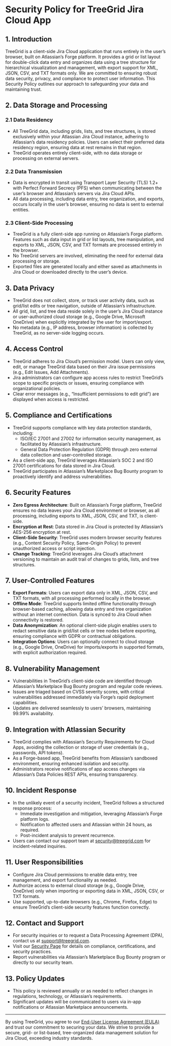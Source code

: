# Security Policy for TreeGrid Jira Cloud App

## 1. Introduction
TreeGrid is a client-side Jira Cloud application that runs entirely in the user’s browser, built on Atlassian’s Forge platform. It provides a grid or list layout for double-click data entry and organizes data using a tree structure for hierarchical visualization and management, with export support for XML, JSON, CSV, and TXT formats only. We are committed to ensuring robust data security, privacy, and compliance to protect user information. This Security Policy outlines our approach to safeguarding your data and maintaining trust.

## 2. Data Storage and Processing
### 2.1 Data Residency
- All TreeGrid data, including grids, lists, and tree structures, is stored exclusively within your Atlassian Jira Cloud instance, adhering to Atlassian’s data residency policies. Users can select their preferred data residency region, ensuring data at rest remains in that region.
- TreeGrid operates entirely client-side, with no data storage or processing on external servers.

### 2.2 Data Transmission
- Data is encrypted in transit using Transport Layer Security (TLS) 1.2+ with Perfect Forward Secrecy (PFS) when communicating between the user’s browser and Atlassian’s servers via Jira Cloud APIs.
- All data processing, including data entry, tree organization, and exports, occurs locally in the user’s browser, ensuring no data is sent to external entities.

### 2.3 Client-Side Processing
- TreeGrid is a fully client-side app running on Atlassian’s Forge platform. Features such as data input in grid or list layouts, tree manipulation, and exports to XML, JSON, CSV, and TXT formats are processed entirely in the browser.
- No TreeGrid servers are involved, eliminating the need for external data processing or storage.
- Exported files are generated locally and either saved as attachments in Jira Cloud or downloaded directly to the user’s device.

## 3. Data Privacy
- TreeGrid does not collect, store, or track user activity data, such as grid/list edits or tree navigation, outside of Atlassian’s infrastructure.
- All grid, list, and tree data reside solely in the user’s Jira Cloud instance or user-authorized cloud storage (e.g., Google Drive, Microsoft OneDrive) when explicitly integrated by the user for import/export.
- No metadata (e.g., IP address, browser information) is collected by TreeGrid, as no server-side logging occurs.

## 4. Access Control
- TreeGrid adheres to Jira Cloud’s permission model. Users can only view, edit, or manage TreeGrid data based on their Jira issue permissions (e.g., Edit Issues, Add Attachments).
- Jira administrators can configure app access rules to restrict TreeGrid’s scope to specific projects or issues, ensuring compliance with organizational policies.
- Clear error messages (e.g., “Insufficient permissions to edit grid”) are displayed when access is restricted.

## 5. Compliance and Certifications
- TreeGrid supports compliance with key data protection standards, including:
  - ISO/IEC 27001 and 27002 for information security management, as facilitated by Atlassian’s infrastructure.
  - General Data Protection Regulation (GDPR) through zero external data collection and user-controlled storage.
- As a client-side app, TreeGrid leverages Atlassian’s SOC 2 and ISO 27001 certifications for data stored in Jira Cloud.
- TreeGrid participates in Atlassian’s Marketplace Bug Bounty program to proactively identify and address vulnerabilities.

## 6. Security Features
- **Zero Egress Architecture**: Built on Atlassian’s Forge platform, TreeGrid ensures no data leaves your Jira Cloud environment or browser, as all processing, including exports to XML, JSON, CSV, and TXT, is client-side.
- **Encryption at Rest**: Data stored in Jira Cloud is protected by Atlassian’s AES-256 encryption at rest.
- **Client-Side Security**: TreeGrid uses modern browser security features (e.g., Content Security Policy, Same-Origin Policy) to prevent unauthorized access or script injection.
- **Change Tracking**: TreeGrid leverages Jira Cloud’s attachment versioning to maintain an audit trail of changes to grids, lists, and tree structures.

## 7. User-Controlled Features
- **Export Formats**: Users can export data only in XML, JSON, CSV, and TXT formats, with all processing performed locally in the browser.
- **Offline Mode**: TreeGrid supports limited offline functionality through browser-based caching, allowing data entry and tree organization without an internet connection. Data is synced to Jira Cloud when connectivity is restored.
- **Data Anonymization**: An optional client-side plugin enables users to redact sensitive data in grid/list cells or tree nodes before exporting, ensuring compliance with GDPR or contractual obligations.
- **Integration Options**: Users can optionally connect to cloud storage (e.g., Google Drive, OneDrive) for imports/exports in supported formats, with explicit authorization required.

## 8. Vulnerability Management
- Vulnerabilities in TreeGrid’s client-side code are identified through Atlassian’s Marketplace Bug Bounty program and regular code reviews.
- Issues are triaged based on CVSS severity scores, with critical vulnerabilities addressed immediately via Forge’s rapid deployment capabilities.
- Updates are delivered seamlessly to users’ browsers, maintaining 99.99% availability.

## 9. Integration with Atlassian Security
- TreeGrid complies with Atlassian’s Security Requirements for Cloud Apps, avoiding the collection or storage of user credentials (e.g., passwords, API tokens).
- As a Forge-based app, TreeGrid benefits from Atlassian’s sandboxed environment, ensuring enhanced isolation and security.
- Administrators receive notifications of app access changes via Atlassian’s Data Policies REST APIs, ensuring transparency.

## 10. Incident Response
- In the unlikely event of a security incident, TreeGrid follows a structured response process:
  - Immediate investigation and mitigation, leveraging Atlassian’s Forge platform logs.
  - Notification to affected users and Atlassian within 24 hours, as required.
  - Post-incident analysis to prevent recurrence.
- Users can contact our support team at [security@treegrid.com](mailto:security@treegrid.com) for incident-related inquiries.

## 11. User Responsibilities
- Configure Jira Cloud permissions to enable data entry, tree management, and export functionality as needed.
- Authorize access to external cloud storage (e.g., Google Drive, OneDrive) only when importing or exporting data in XML, JSON, CSV, or TXT formats.
- Use supported, up-to-date browsers (e.g., Chrome, Firefox, Edge) to ensure TreeGrid’s client-side security features function correctly.

## 12. Contact and Support
- For security inquiries or to request a Data Processing Agreement (DPA), contact us at [support@treegrid.com](mailto:support@treegrid.com).
- Visit our [Security Page](https://treegrid.com/security) for details on compliance, certifications, and security practices.
- Report vulnerabilities via Atlassian’s Marketplace Bug Bounty program or directly to our security team.

## 13. Policy Updates
- This policy is reviewed annually or as needed to reflect changes in regulations, technology, or Atlassian’s requirements.
- Significant updates will be communicated to users via in-app notifications or Atlassian Marketplace announcements.

---

By using TreeGrid, you agree to our [End-User License Agreement (EULA)](https://treegrid.com/eula) and trust our commitment to securing your data. We strive to provide a secure, grid- or list-based, tree-organized data management solution for Jira Cloud, exceeding industry standards.